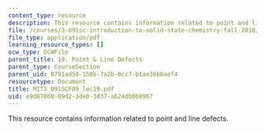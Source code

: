 ```yaml
---
content_type: resource
description: This resource contains information related to point and line defects.
file: /courses/3-091sc-introduction-to-solid-state-chemistry-fall-2010/e9d8706809d23de03d37a624db0b8967_MIT3_091SCF09_lec19.pdf
file_type: application/pdf
learning_resource_types: []
ocw_type: OCWFile
parent_title: 19. Point & Line Defects
parent_type: CourseSection
parent_uid: 8791ad54-150b-7a2b-6cc7-b1ae36b0aef4
resourcetype: Document
title: MIT3_091SCF09_lec19.pdf
uid: e9d87068-09d2-3de0-3d37-a624db0b8967
---
```

This resource contains information related to point and line defects.

